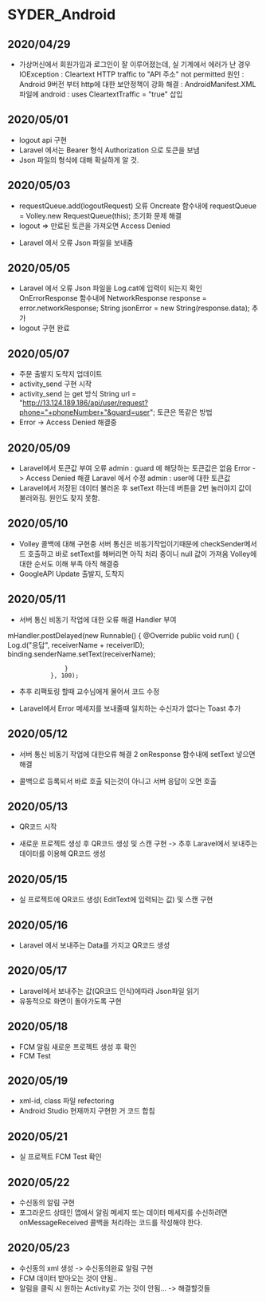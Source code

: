 # SYDER_Android
2020/04/29
-------------
* 가상머신에서 회원가입과 로그인이 잘 이루어졌는데, 실 기계에서 에러가 난 경우
IOException : Cleartext HTTP traffic to "API 주소" not permitted
원인 : Android 9버전 부터 http에 대한 보안정책이 강화
해결 : AndroidManifest.XML 파일에
android : uses CleartextTraffic = "true" 삽입


2020/05/01
-------------
* logout api 구현
* Laravel 에서는 Bearer 형식 Authorization 으로 토큰을 보냄
* Json 파일의 형식에 대해 확실하게 알 것.

2020/05/03
-------------
* requestQueue.add(logoutRequest) 오류
Oncreate 함수내에 requestQueue = Volley.new RequestQueue(this); 초기화 문제 해결
* logout => 만료된 토큰을 가져오면 Access Denied 
- Laravel 에서 오류 Json 파일을 보내줌

2020/05/05
-------------
* Laravel 에서 오류 Json 파일을 Log.cat에 입력이 되는지 확인
OnErrorResponse 함수내에
NetworkResponse response = error.networkResponse;
String jsonError = new String(response.data); 추가
* logout 구현 완료

2020/05/07
-------------
* 주문 출발지 도착지 업데이트
* activity_send 구현 시작
* activity_send 는 get 방식
String url = "http://13.124.189.186/api/user/request?phone="+phoneNumber+"&guard=user";
토큰은 똑같은 방법
* Error -> Access Denied 해결중

2020/05/09
-------------
* Laravel에서 토큰값 부여 오류 admin : guard 에 해당하는 토큰값은 없음
Error -> Access Denied 해결
Laravel 에서 수정 admin : user에 대한 토큰값
* Laravel에서 저장된 데이터 불러온 후 setText 하는데 버튼을 2번 눌러야지 값이 불러와짐. 원인도 찾지 못함.

2020/05/10
-------------
* Volley 콜백에 대해 구현중
서버 통신은 비동기작업이기때문에 checkSender메서드 호출하고 바로 setText를 해버리면 아직 처리 중이니 null 값이 가져옴
Volley에 대한 순서도 이해 부족 아직 해결중
* GoogleAPI Update 출발지, 도착지

2020/05/11
-------------
* 서버 통신 비동기 작업에 대한 오류 해결 
Handler 부여

mHandler.postDelayed(new Runnable() {
                    @Override
                    public void run() {
                        Log.d("응답", receiverName + receiverID);
                        binding.senderName.setText(receiverName);

                    }
                }, 100);
                
 - 추후 리팩토링 할때 교수님에게 물어서 코드 수정
 * Laravel에서 Error 메세지를 보내줄때 일치하는 수신자가 없다는 Toast 추가
 
 2020/05/12
 -------------
 * 서버 통신 비동기 작업에 대한오류 해결 2
 onResponse 함수내에 setText 넣으면 해결
 - 콜백으로 등록되서 바로 호출 되는것이 아니고 서버 응답이 오면 호출
 
 2020/05/13
 -------------
 * QR코드 시작
 - 새로운 프로젝트 생성 후 QR코드 생성 및 스캔 구현
 -> 추후 Laravel에서 보내주는 데이터를 이용해 QR코드 생성

2020/05/15
 -------------
* 실 프로젝트에 QR코드 생성( EditText에 입력되는 값) 및 스캔 구현

2020/05/16
 -------------
 * Laravel 에서 보내주는 Data를 가지고 QR코드 생성
 
 2020/05/17
 -------------
 * Laravel에서 보내주는 값(QR코드 인식)에따라 Json파일 읽기
 * 유동적으로 화면이 돌아가도록 구현


 2020/05/18
 -------------
 * FCM 알림 새로운 프로젝트 생성 후 확인
 * FCM Test
 
 2020/05/19
 -------------
 * xml-id, class 파일 refectoring
 * Android Studio 현재까지 구현한 거 코드 합침
 
 2020/05/21
 -------------
 * 실 프로젝트 FCM Test 확인
 
 2020/05/22
 -------------
 * 수신동의 알림 구현
 * 포그라운드 상태인 앱에서 알림 메세지 또는 데이터 메세지를 수신하려면 onMessageReceived 콜백을 처리하는 코드를 작성해야 한다.

 
 2020/05/23
 -------------
 * 수신동의 xml 생성 -> 수신동의완료 알림 구현
 * FCM 데이터 받아오는 것이 안됨..
 * 알림을 클릭 시 원하는 Activity로 가는 것이 안됨...
 -> 해결할것들
